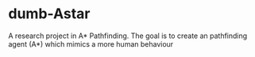 # dumb-Astar
A research project in A* Pathfinding. The goal is to create an pathfinding agent (A*) which mimics a more human behaviour
